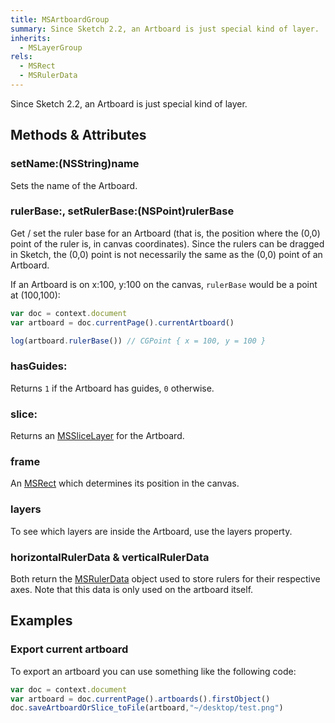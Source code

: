 ```yaml
---
title: MSArtboardGroup
summary: Since Sketch 2.2, an Artboard is just special kind of layer.
inherits:
  - MSLayerGroup
rels:
  - MSRect
  - MSRulerData
---
```




Since Sketch 2.2, an Artboard is just special kind of layer.

## Methods & Attributes

### setName:(NSString)name

Sets the name of the Artboard.

### rulerBase:, setRulerBase:(NSPoint)rulerBase

Get / set the ruler base for an Artboard (that is, the position where the (0,0) point of the ruler is, in canvas coordinates). Since the rulers can be dragged in Sketch, the (0,0) point is not necessarily the same as the (0,0) point of an Artboard.

If an Artboard is on x:100, y:100 on the canvas, `rulerBase` would be a point at (100,100):

```JavaScript
var doc = context.document
var artboard = doc.currentPage().currentArtboard()

log(artboard.rulerBase()) // CGPoint { x = 100, y = 100 }
```

### hasGuides:

Returns `1` if the Artboard has guides, `0` otherwise.

### slice:

Returns an [MSSliceLayer](/reference/MSSliceLayer/) for the Artboard.

### frame

An [MSRect](/reference/MSRect/) which determines its position in the canvas.

### layers

To see which layers are inside the Artboard, use the layers property.

### horizontalRulerData & verticalRulerData

Both return the [MSRulerData](/reference/MSRulerData/) object used to store rulers for their respective axes. Note that this data is only used on the artboard itself.

## Examples

### Export current artboard

To export an artboard you can use something like the following code:

```JavaScript
var doc = context.document
var artboard = doc.currentPage().artboards().firstObject()
doc.saveArtboardOrSlice_toFile(artboard,"~/desktop/test.png")
```
